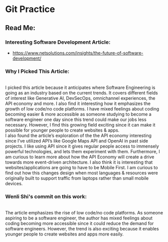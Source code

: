 # Git Practice
## Read Me:
### Interesting Software Development Article:
* https://www.netsolutions.com/insights/the-future-of-software-development/

### Why I Picked This Article:
<br>
    I picked this article because it anticipates where Software Engineering is going as an industry based on the current trends. It covers different fields of interest like Generative AI, DevSecOps, omnichannel experiences, the API economy and more. I also find it interesting how it emphasizes the growth of low code/no code platforms. I have mixed feelings about coding becoming easier & more accessible as someone studying to become a software engineer one day since this trend could make our jobs less necessary. However, I find this growing field exciting since it can make it possible for younger people to create websites & apps.
    <br>
    I also found the article’s exploration of the the API economy interesting since I’ve utilized API’s like Google Maps API and OpenAI in past side projects. I like using API since it gives regular people access to immensely powerful technologies, and lets them experiment with them. Furthermore, I am curious to learn more about how the API Economy will create a drive towards more event-driven architecture. I also think it is interesting that websites/applications are going to have to be Mobile First. I am curious to find out how this changes design when most languages & resources were originally built to support traffic from laptops rather than small mobile devices.
<br>

### Wenli Shi's commit on this work:
<br>The article emphasizes the rise of low code/no code platforms. As someone aspiring to be a software engineer, the author has mixed feelings about coding becoming more accessible since it could reduce the demand for software engineers. However, the trend is also exciting because it enables younger people to create websites and apps more easily.<br>